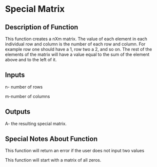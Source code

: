 # Special Matrix
## Description of Function
This function creates a nXm matrix. The value of each element in each individual row and column is the number of each row and column. For example row one should have a 1, row two a 2, and so on. The rest of the elements of the matrix will have a value equal to the sum of the element above and to the left of it. 
## Inputs
n- number of rows

m-number of columns
## Outputs
A- the resulting special matrix.

## Special Notes About Function
This function will return an error if the user does not input two values

This function will start with a matrix of all zeros.
